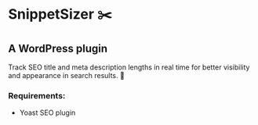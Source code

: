 # SnippetSizer ✂️
## A WordPress plugin
Track SEO title and meta description lengths in real time for better visibility and appearance in search results. 🧮

### Requirements:
- Yoast SEO plugin
